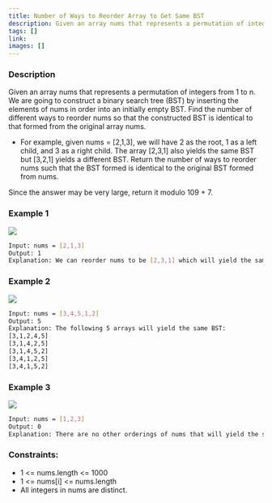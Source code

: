 ```yaml
---
title: Number of Ways to Reorder Array to Get Same BST
description: Given an array nums that represents a permutation of integers from 1 to n. We are going to construct a binary search tree (BST) by inserting the elements of nums in order into an initially empty BST. Find the number of different ways to reorder nums so that the constructed BST is identical to that formed from the original array nums.
tags: []
link: 
images: []
---
```


### Description

Given an array nums that represents a permutation of integers from 1 to n. We are going to construct a binary search tree (BST) by inserting the elements of nums in order into an initially empty BST. Find the number of different ways to reorder nums so that the constructed BST is identical to that formed from the original array nums.

- For example, given nums = [2,1,3], we will have 2 as the root, 1 as a left child, and 3 as a right child. The array [2,3,1] also yields the same BST but [3,2,1] yields a different BST.
Return the number of ways to reorder nums such that the BST formed is identical to the original BST formed from nums.

Since the answer may be very large, return it modulo 109 + 7.

### Example 1

![](https://assets.leetcode.com/uploads/2020/08/12/bb.png)

```bash
Input: nums = [2,1,3]
Output: 1
Explanation: We can reorder nums to be [2,3,1] which will yield the same BST. There are no other ways to reorder nums which will yield the same BST.
```

### Example 2

![](https://assets.leetcode.com/uploads/2020/08/12/ex1.png)

```bash
Input: nums = [3,4,5,1,2]
Output: 5
Explanation: The following 5 arrays will yield the same BST: 
[3,1,2,4,5]
[3,1,4,2,5]
[3,1,4,5,2]
[3,4,1,2,5]
[3,4,1,5,2]
```


### Example 3

![](https://assets.leetcode.com/uploads/2020/08/12/ex4.png)

```bash
Input: nums = [1,2,3]
Output: 0
Explanation: There are no other orderings of nums that will yield the same BST.
```


### Constraints:

- 1 <= nums.length <= 1000
- 1 <= nums[i] <= nums.length
- All integers in nums are distinct.